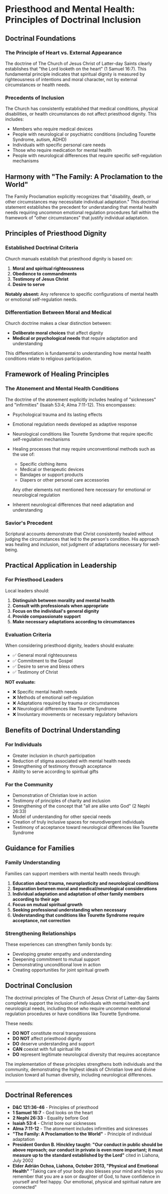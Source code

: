 # Priesthood and Mental Health: Principles of Doctrinal Inclusion

## Doctrinal Foundations

### The Principle of Heart vs. External Appearance

The doctrine of The Church of Jesus Christ of Latter-day Saints clearly establishes that "the Lord looketh on the heart" (1 Samuel 16:7). This fundamental principle indicates that spiritual dignity is measured by righteousness of intentions and moral character, not by external circumstances or health needs.

### Precedents of Inclusion

The Church has consistently established that medical conditions, physical disabilities, or health circumstances do not affect priesthood dignity. This includes:

- Members who require medical devices
- People with neurological or psychiatric conditions (including Tourette Syndrome, autism, ADHD)
- Individuals with specific personal care needs
- Those who require medication for mental health
- People with neurological differences that require specific self-regulation mechanisms

## Harmony with "The Family: A Proclamation to the World"

The Family Proclamation explicitly recognizes that "disability, death, or other circumstances may necessitate individual adaptation." This doctrinal statement establishes the precedent for understanding that mental health needs requiring uncommon emotional regulation procedures fall within the framework of "other circumstances" that justify individual adaptation.

## Principles of Priesthood Dignity

### Established Doctrinal Criteria

Church manuals establish that priesthood dignity is based on:

1. **Moral and spiritual righteousness**
2. **Obedience to commandments**
3. **Testimony of Jesus Christ**
4. **Desire to serve**

**Notably absent:** Any reference to specific configurations of mental health or emotional self-regulation needs.

### Differentiation Between Moral and Medical

Church doctrine makes a clear distinction between:

- **Deliberate moral choices** that affect dignity
- **Medical or psychological needs** that require adaptation and understanding

This differentiation is fundamental to understanding how mental health conditions relate to religious participation.

## Framework of Healing Principles

### The Atonement and Mental Health Conditions

The doctrine of the atonement explicitly includes healing of "sicknesses" and "infirmities" (Isaiah 53:4; Alma 7:11-12). This encompasses:

- Psychological trauma and its lasting effects
- Emotional regulation needs developed as adaptive response
- Neurological conditions like Tourette Syndrome that require specific self-regulation mechanisms
- Healing processes that may require unconventional methods such as the use of:
  - Specific clothing items
  - Medical or therapeutic devices
  - Bandages or support products
  - Diapers or other personal care accessories

  Any other elements not mentioned here necessary for emotional or neurological regulation
- Inherent neurological differences that need adaptation and understanding

### Savior's Precedent

Scriptural accounts demonstrate that Christ consistently healed without judging the circumstances that led to the person's condition. His approach was healing and inclusion, not judgment of adaptations necessary for well-being.

## Practical Application in Leadership

### For Priesthood Leaders

Local leaders should:

1. **Distinguish between morality and mental health**
2. **Consult with professionals when appropriate**
3. **Focus on the individual's general dignity**
4. **Provide compassionate support**
5. **Make necessary adaptations according to circumstances**

### Evaluation Criteria

When considering priesthood dignity, leaders should evaluate:

- ✅ General moral righteousness
- ✅ Commitment to the Gospel
- ✅ Desire to serve and bless others
- ✅ Testimony of Christ

**NOT evaluate:**
- ❌ Specific mental health needs
- ❌ Methods of emotional self-regulation
- ❌ Adaptations required by trauma or circumstances
- ❌ Neurological differences like Tourette Syndrome
- ❌ Involuntary movements or necessary regulatory behaviors

## Benefits of Doctrinal Understanding

### For Individuals

- Greater inclusion in church participation
- Reduction of stigma associated with mental health needs
- Strengthening of testimony through acceptance
- Ability to serve according to spiritual gifts

### For the Community

- Demonstration of Christian love in action
- Testimony of principles of charity and inclusion
- Strengthening of the concept that "all are alike unto God" (2 Nephi 26:33)
- Model of understanding for other special needs
- Creation of truly inclusive spaces for neurodivergent individuals
- Testimony of acceptance toward neurological differences like Tourette Syndrome

## Guidance for Families

### Family Understanding

Families can support members with mental health needs through:

1. **Education about trauma, neuroplasticity and neurological conditions**
2. **Separation between moral and medical/neurological considerations**
3. **Individual adaptation and adaptation of other family members according to their age**
4. **Focus on mutual spiritual growth**
5. **Seeking professional understanding when necessary**
6. **Understanding that conditions like Tourette Syndrome require acceptance, not correction**

### Strengthening Relationships

These experiences can strengthen family bonds by:

- Developing greater empathy and understanding
- Deepening commitment to mutual support
- Demonstrating unconditional love in action
- Creating opportunities for joint spiritual growth

## Doctrinal Conclusion

The doctrinal principles of The Church of Jesus Christ of Latter-day Saints completely support the inclusion of individuals with mental health and neurological needs, including those who require uncommon emotional regulation procedures or have conditions like Tourette Syndrome.

These needs:
- **DO NOT** constitute moral transgressions
- **DO NOT** affect priesthood dignity
- **DO** deserve understanding and support
- **CAN** coexist with full spiritual life
- **DO** represent legitimate neurological diversity that requires acceptance

The implementation of these principles strengthens both individuals and the community, demonstrating the highest ideals of Christian love and divine inclusion toward all human diversity, including neurological differences.

---

## Doctrinal References

- **D&C 121:36-46** - Principles of priesthood
- **1 Samuel 16:7** - God looks on the heart
- **2 Nephi 26:33** - Equality before God
- **Isaiah 53:4** - Christ bore our sicknesses
- **Alma 7:11-12** - The atonement includes infirmities and sicknesses
- **"The Family: A Proclamation to the World"** - Principle of individual adaptation
- **President Gordon B. Hinckley taught: "Our conduct in public should be above reproach; our conduct in private is even more important; it must measure up to the standard established by the Lord"** cited in Liahona, July 2002
- **Elder Adrián Ochoa, Liahona, October 2013, "Physical and Emotional Health"** "Taking care of your body also blesses your mind and helps you remember that you are a son or daughter of God, to have confidence in yourself and feel happy. Our emotional, physical and spiritual nature are connected"
